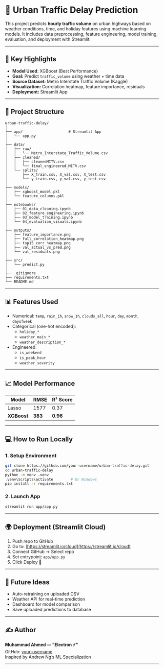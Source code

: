 # 🚦 Urban Traffic Delay Prediction

This project predicts **hourly traffic volume** on urban highways based on weather conditions, time, and holiday features using machine learning models. It includes data preprocessing, feature engineering, model training, evaluation, and deployment with Streamlit.

---

## 📌 Key Highlights

- **Model Used:** XGBoost (Best Performance)
- **Goal:** Predict `traffic_volume` using weather + time data
- **Source Dataset:** Metro Interstate Traffic Volume (Kaggle)
- **Visualization:** Correlation heatmap, feature importance, residuals
- **Deployment:** Streamlit App

---

## 📁 Project Structure

```
urban-traffic-delay/
│
├── app/                     # Streamlit App
│   └── app.py
│
├── data/
│   ├── raw/
│   │   └── Metro_Interstate_Traffic_Volume.csv
│   ├── cleaned/
│   │   ├── cleanedMITV.csv
│   │   └── final_engineered_MITV.csv
│   └── splits/
│       ├── X_train.csv, X_val.csv, X_test.csv
│       └── y_train.csv, y_val.csv, y_test.csv
│
├── models/
│   ├── xgboost_model.pkl
│   └── feature_columns.pkl
│
├── notebooks/
│   ├── 01_data_cleaning.ipynb
│   ├── 02_feature_engineering.ipynb
│   ├── 03_model_training.ipynb
│   └── 04_evaluation_visuals.ipynb
│
├── outputs/
│   ├── feature_importance.png
│   ├── full_correlation_heatmap.png
│   ├── top15_corr_heatmap.png
│   ├── val_actual_vs_pred.png
│   └── val_residuals.png
│
├── src/
│   └── predict.py
│
├── .gitignore
├── requirements.txt
└── README.md
```

---

## 📊 Features Used

- Numerical: `temp`, `rain_1h`, `snow_1h`, `clouds_all`, `hour`, `day`, `month`, `dayofweek`
- Categorical (one-hot encoded):  
  - `holiday_*`  
  - `weather_main_*`  
  - `weather_description_*`
- Engineered:
  - `is_weekend`
  - `is_peak_hour`
  - `weather_severity`

---

## 📈 Model Performance

| Model        | RMSE   | R² Score |
|--------------|--------|----------|
| Lasso        | 1577   | 0.37     |
| **XGBoost**  | **383**| **0.96** |

---

## 💻 How to Run Locally

### 1. Setup Environment

```bash
git clone https://github.com/your-username/urban-traffic-delay.git
cd urban-traffic-delay
python -m venv .venv
.venv\Scripts\activate        # On Windows
pip install -r requirements.txt
```

### 2. Launch App

```bash
streamlit run app/app.py
```

---

## 🌍 Deployment (Streamlit Cloud)

1. Push repo to GitHub
2. Go to: [https://streamlit.io/cloud](https://streamlit.io/cloud)
3. Connect GitHub → Select repo
4. Set entrypoint: `app/app.py`
5. Click Deploy 🚀

---

## 🔮 Future Ideas

- Auto-retraining on uploaded CSV
- Weather API for real-time prediction
- Dashboard for model comparison
- Save uploaded predictions to database

---

## ✍️ Author

**Muhammad Ahmed — "Electron ⚡"**  
GitHub: [your-username](https://github.com/muhammadahmed35243)  
Inspired by Andrew Ng’s ML Specialization

---
